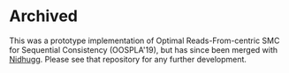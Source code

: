# Archived

This was a prototype implementation of Optimal Reads-From-centric SMC for
Sequential Consistency (OOSPLA'19), but has since been merged with
[Nidhugg](https://github.com/nidhugg/nidhugg). Please see that repository for
any further development.
